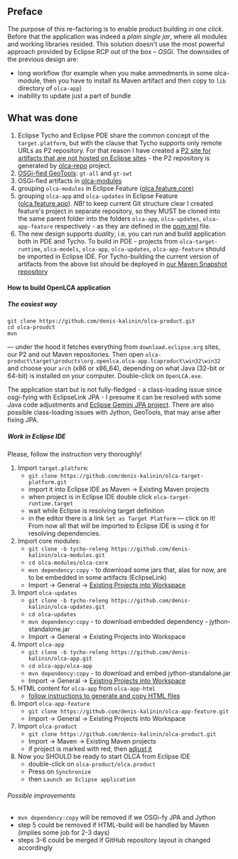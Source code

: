 ## Preface
The purpose of this re-factoring is to enable product building *in one click*. Before that the application was indeed a *plain single jar*, where all modules and working libraries resided. This solution doesn't use the most powerful approach provided by Eclipse RCP out of the box &ndash; *OSGi*. The downsides of the previous design are:
- long workflow (for example when you make ammedments in some olca-module, then you have to install its Maven artifact and then copy to `lib` directory of `olca-app`)
- inability to update just a part of bundle

## What was done
1. Eclipse Tycho and Eclipse PDE share the common concept of the `target.platform`, but with the clause that Tycho supports only remote URLs as P2 repository. For that reason I have created a [P2 site for artifacts that are not hosted on Eclipse sites](https://olca-s3-repo.s3-eu-west-1.amazonaws.com) - the P2 repository is generated by [olca-repo](https://github.com/denis-kalinin/olca-repo) project.
2. [OSGi-fied GeoTools](https://github.com/denis-kalinin/olca-geo): `gt-all` and `gt-swt`
3. OSGi-fied artifacts in [olca-modules](https://github.com/denis-kalinin/olca-modules/tree/tycho-releng)
4. grouping `olca-modules` in Eclipse Feature ([olca.feature.core](https://github.com/denis-kalinin/olca-modules/tree/tycho-releng/olca-core-feature))
5. grouping `olca-app` and `olca-updates` in Eclipse Feature ([olca.feature.app](https://github.com/denis-kalinin/olca-app-feature)). *NB!* to keep current Git structure clear I created feature's project in separate repository, so they MUST be cloned into the same parent folder into the folders `olca-app`, `olca-updates`, `olca-app-feature` respectively - as they are defined in the [pom.xml](https://github.com/denis-kalinin/olca-app-feature/blob/master/pom.xml#L115) file.
6. The new design supports *duality*, i.e. you can run and build application both in PDE and Tycho. To build in PDE - projects from `olca-target-runtime`, `olca-models`, `olca-app`, `olca-updates`, `olca-app-feature` should be imported in Eclipse IDE. For Tycho-building the current version of artifacts from the above list should be deployed in [our Maven Snapshot repository](http://ec2-54-90-248-145.compute-1.amazonaws.com:8081/nexus/)


#### How to build OpenLCA application
##### The easiest way
```
git clone https://github.com/denis-kalinin/olca-product.git
cd olca-proudct
mvn
```
&mdash; under the hood it fetches everything from `download.eclipse.org` sites, our P2 and out Maven repositories.
Then open `olca-product\target\products\org.openlca.olca-app.lcaproduct\win32\win32` and choose your `arch` (x86 or
x86_64), depending on what Java (32-bit or 64-bit) is installed on your computer. Double-click on `OpenLCA.exe`.

The application start but is not fully-fledged - a class-loading issue since osgi-fying with EclipseLink JPA - I presume it can be resolved
with some Java code adjustments and [Eclipse Gemini JPA project](https://www.eclipse.org/gemini/jpa/). There are also possible class-loading issues with Jython, GeoTools, that may arise after fixing JPA.  


##### Work in Eclipse IDE
Please, follow the instruction very thoroughly!

1. Import `target.platform`:
    - `git clone https://github.com/denis-kalinin/olca-target-platform.git`
    - import it into Eclipse IDE as Maven -> Existing Maven projects
    - when project is in Eclipse IDE double click `olca-target-runtime.target`
    - wait while Eclipse is resolving target definition
    - in the editor there is a link `Set as Target Platform` &mdash; click on it! From now all that will be imported to Eclipse IDE is using it for resolving dependencies.
2. Import core modules:
    - `git clone -b tycho-releng https://github.com/denis-kalinin/olca-modules.git`
    - `cd olca-modules/olca-core`
    - `mvn dependency:copy` - to download some jars that, alas for now, are to be embedded in some artifacts (EclipseLink)
    - Import -> General -> [Existing Projects into Workspace](docs/olca-modules.md)
3. Import `olca-updates`
    - `git clone -b tycho-releng https://github.com/denis-kalinin/olca-updates.git`
    - `cd olca-updates`
    - `mvn dependency:copy` - to download embedded dependency - jython-standalone.jar
    - Import -> General -> Existing Projects into Workspace
4. Import `olca-app`
    - `git clone -b tycho-releng https://github.com/denis-kalinin/olca-app.git`
    - `cd olca-app/olca-app`
    - `mvn dependency:copy` - to download and embed jython-standalone.jar
    - Import -> General -> [Existing Projects into Workspace](docs/olca-app.md)
5. HTML content for `olca-app` from `olca-app-html`
   - [follow instructions to generate and copy HTML files](https://github.com/denis-kalinin/olca-app/tree/master/olca-app-html)
6. Import `olca-app-feature`
    - `git clone https://github.com/denis-kalinin/olca-app-feature.git`
    - Import -> General -> Existing Projects into Workspace
7. Import `olca-product`
    - `git clone https://github.com/denis-kalinin/olca-product.git`
    - Import -> Maven -> Existing Maven projects
    - if project is marked with red, then [adjust it](docs/olca-product.md)
8. Now you SHOULD be ready to start OLCA from Eclipse IDE
    - double-click on `olca-product/olca.product`
    - Press on `Synchronize`
    - then `Launch an Eclipse application`
    
###### Possible improvements
- `mvn dependency:copy` will be removed if we OSGi-fy JPA and Jython
- step 5 could be removed if HTML-build will be handled by Maven (implies some job for 2-3 days)
- steps 3-6 could be merged if GitHub repository layout is changed accordingly